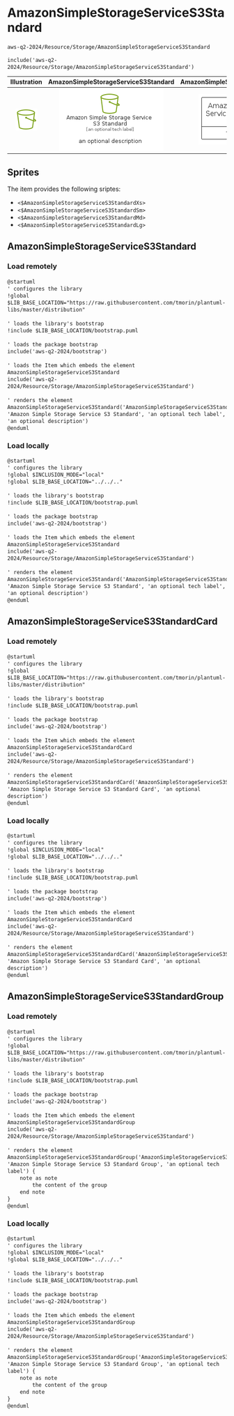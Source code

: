 # AmazonSimpleStorageServiceS3Standard


```text
aws-q2-2024/Resource/Storage/AmazonSimpleStorageServiceS3Standard
```

```text
include('aws-q2-2024/Resource/Storage/AmazonSimpleStorageServiceS3Standard')
```



| Illustration | AmazonSimpleStorageServiceS3Standard | AmazonSimpleStorageServiceS3StandardCard | AmazonSimpleStorageServiceS3StandardGroup |
| :---: | :---: | :---: | :---: |
| ![illustration for Illustration](../../../aws-q2-2024/Resource/Storage/AmazonSimpleStorageServiceS3Standard.png) | ![illustration for AmazonSimpleStorageServiceS3Standard](../../../aws-q2-2024/Resource/Storage/AmazonSimpleStorageServiceS3Standard.Local.png) | ![illustration for AmazonSimpleStorageServiceS3StandardCard](../../../aws-q2-2024/Resource/Storage/AmazonSimpleStorageServiceS3StandardCard.Local.png) | ![illustration for AmazonSimpleStorageServiceS3StandardGroup](../../../aws-q2-2024/Resource/Storage/AmazonSimpleStorageServiceS3StandardGroup.Local.png) |



## Sprites
The item provides the following sriptes:

- `<$AmazonSimpleStorageServiceS3StandardXs>`
- `<$AmazonSimpleStorageServiceS3StandardSm>`
- `<$AmazonSimpleStorageServiceS3StandardMd>`
- `<$AmazonSimpleStorageServiceS3StandardLg>`





## AmazonSimpleStorageServiceS3Standard

### Load remotely
```plantuml
@startuml
' configures the library
!global $LIB_BASE_LOCATION="https://raw.githubusercontent.com/tmorin/plantuml-libs/master/distribution"

' loads the library's bootstrap
!include $LIB_BASE_LOCATION/bootstrap.puml

' loads the package bootstrap
include('aws-q2-2024/bootstrap')

' loads the Item which embeds the element AmazonSimpleStorageServiceS3Standard
include('aws-q2-2024/Resource/Storage/AmazonSimpleStorageServiceS3Standard')

' renders the element
AmazonSimpleStorageServiceS3Standard('AmazonSimpleStorageServiceS3Standard', 'Amazon Simple Storage Service S3 Standard', 'an optional tech label', 'an optional description')
@enduml
```

### Load locally
```plantuml
@startuml
' configures the library
!global $INCLUSION_MODE="local"
!global $LIB_BASE_LOCATION="../../.."

' loads the library's bootstrap
!include $LIB_BASE_LOCATION/bootstrap.puml

' loads the package bootstrap
include('aws-q2-2024/bootstrap')

' loads the Item which embeds the element AmazonSimpleStorageServiceS3Standard
include('aws-q2-2024/Resource/Storage/AmazonSimpleStorageServiceS3Standard')

' renders the element
AmazonSimpleStorageServiceS3Standard('AmazonSimpleStorageServiceS3Standard', 'Amazon Simple Storage Service S3 Standard', 'an optional tech label', 'an optional description')
@enduml
```

## AmazonSimpleStorageServiceS3StandardCard

### Load remotely
```plantuml
@startuml
' configures the library
!global $LIB_BASE_LOCATION="https://raw.githubusercontent.com/tmorin/plantuml-libs/master/distribution"

' loads the library's bootstrap
!include $LIB_BASE_LOCATION/bootstrap.puml

' loads the package bootstrap
include('aws-q2-2024/bootstrap')

' loads the Item which embeds the element AmazonSimpleStorageServiceS3StandardCard
include('aws-q2-2024/Resource/Storage/AmazonSimpleStorageServiceS3Standard')

' renders the element
AmazonSimpleStorageServiceS3StandardCard('AmazonSimpleStorageServiceS3StandardCard', 'Amazon Simple Storage Service S3 Standard Card', 'an optional description')
@enduml
```

### Load locally
```plantuml
@startuml
' configures the library
!global $INCLUSION_MODE="local"
!global $LIB_BASE_LOCATION="../../.."

' loads the library's bootstrap
!include $LIB_BASE_LOCATION/bootstrap.puml

' loads the package bootstrap
include('aws-q2-2024/bootstrap')

' loads the Item which embeds the element AmazonSimpleStorageServiceS3StandardCard
include('aws-q2-2024/Resource/Storage/AmazonSimpleStorageServiceS3Standard')

' renders the element
AmazonSimpleStorageServiceS3StandardCard('AmazonSimpleStorageServiceS3StandardCard', 'Amazon Simple Storage Service S3 Standard Card', 'an optional description')
@enduml
```

## AmazonSimpleStorageServiceS3StandardGroup

### Load remotely
```plantuml
@startuml
' configures the library
!global $LIB_BASE_LOCATION="https://raw.githubusercontent.com/tmorin/plantuml-libs/master/distribution"

' loads the library's bootstrap
!include $LIB_BASE_LOCATION/bootstrap.puml

' loads the package bootstrap
include('aws-q2-2024/bootstrap')

' loads the Item which embeds the element AmazonSimpleStorageServiceS3StandardGroup
include('aws-q2-2024/Resource/Storage/AmazonSimpleStorageServiceS3Standard')

' renders the element
AmazonSimpleStorageServiceS3StandardGroup('AmazonSimpleStorageServiceS3StandardGroup', 'Amazon Simple Storage Service S3 Standard Group', 'an optional tech label') {
    note as note
        the content of the group
    end note
}
@enduml
```

### Load locally
```plantuml
@startuml
' configures the library
!global $INCLUSION_MODE="local"
!global $LIB_BASE_LOCATION="../../.."

' loads the library's bootstrap
!include $LIB_BASE_LOCATION/bootstrap.puml

' loads the package bootstrap
include('aws-q2-2024/bootstrap')

' loads the Item which embeds the element AmazonSimpleStorageServiceS3StandardGroup
include('aws-q2-2024/Resource/Storage/AmazonSimpleStorageServiceS3Standard')

' renders the element
AmazonSimpleStorageServiceS3StandardGroup('AmazonSimpleStorageServiceS3StandardGroup', 'Amazon Simple Storage Service S3 Standard Group', 'an optional tech label') {
    note as note
        the content of the group
    end note
}
@enduml
```

